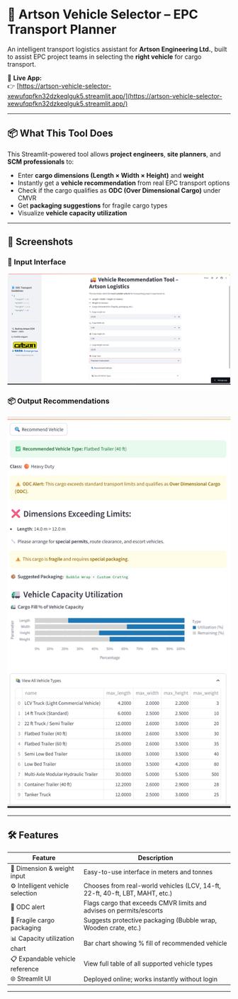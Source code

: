 # 🚛 Artson Vehicle Selector – EPC Transport Planner

An intelligent transport logistics assistant for **Artson Engineering Ltd.**, built to assist EPC project teams in selecting the **right vehicle** for cargo transport.

🔗 **Live App:**  
👉 [https://artson-vehicle-selector-xewufqpfkn32dzkeqlguk5.streamlit.app/](https://artson-vehicle-selector-xewufqpfkn32dzkeqlguk5.streamlit.app/)

---

## 📦 What This Tool Does

This Streamlit-powered tool allows **project engineers**, **site planners**, and **SCM professionals** to:

- Enter **cargo dimensions (Length × Width × Height)** and **weight**
- Instantly get a **vehicle recommendation** from real EPC transport options
- Check if the cargo qualifies as **ODC (Over Dimensional Cargo)** under CMVR
- Get **packaging suggestions** for fragile cargo types
- Visualize **vehicle capacity utilization**

---

## 📸 Screenshots

### 🔧 Input Interface  
![Input Screenshot](V-S-input-screenshot.png)

### 📦 Output Recommendations  
![Output Screenshot](V-S-output-screenshot.png)

---

## 🛠️ Features

| Feature                          | Description                                                                 |
|----------------------------------|-----------------------------------------------------------------------------|
| 📐 Dimension & weight input       | Easy-to-use interface in meters and tonnes                                  |
| ⚙️ Intelligent vehicle selection | Chooses from real-world vehicles (LCV, 14-ft, 22-ft, 40-ft, LBT, MAHT, etc.)|
| 🚨 ODC alert                      | Flags cargo that exceeds CMVR limits and advises on permits/escorts         |
| 🧊 Fragile cargo packaging        | Suggests protective packaging (Bubble wrap, Wooden crate, etc.)             |
| 📊 Capacity utilization chart     | Bar chart showing % fill of recommended vehicle                             |
| 📋 Expandable vehicle reference  | View full table of all supported vehicle types                              |
| 🌐 Streamlit UI                   | Deployed online; works instantly without login                              |

---
